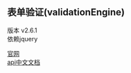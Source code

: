 ## 表单验证(validationEngine)
版本 v2.6.1    
依赖jquery    

[官网](http://posabsolute.github.io/jQuery-Validation-Engine/)    
[api中文文档](http://code.ciaoca.com/jquery/validation_engine/)  